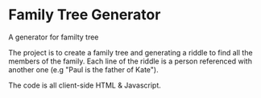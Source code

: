 # Family Tree Generator

A generator for familty tree

The project is to create a family tree and generating a riddle to find all the members of the family.
Each line of the riddle is a person referenced with another one (e.g "Paul is the father of Kate").

The code is all client-side HTML & Javascript.
